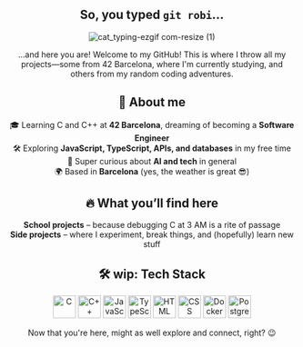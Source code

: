 <div align="center">

  <h2>So, you typed <code>git robi</code>...</h2>

![cat_typing-ezgif com-resize (1)](https://github.com/user-attachments/assets/2d1f6720-7e07-4aa3-abf6-764cf611390d)

...and here you are!
Welcome to my GitHub! This is where I throw all my projects—some from 42 Barcelona, where I'm currently studying, and others from my random coding adventures.

## 🌱 About me  
🎓 Learning C and C++ at **42 Barcelona**, dreaming of becoming a **Software Engineer**  
🛠️ Exploring **JavaScript, TypeScript, APIs, and databases** in my free time  
🤖 Super curious about **AI and tech** in general  
🌍 Based in **Barcelona** (yes, the weather is great 😎)  

## 🔥 What you’ll find here  
**School projects** – because debugging C at 3 AM is a rite of passage  
**Side projects** – where I experiment, break things, and (hopefully) learn new stuff  

## 🛠️ wip: Tech Stack

<p align="center">
  <img src="https://cdn.jsdelivr.net/gh/devicons/devicon/icons/c/c-original.svg" alt="C" width="40" height="40"/>
  <img src="https://cdn.jsdelivr.net/gh/devicons/devicon/icons/cplusplus/cplusplus-original.svg" alt="C++" width="40" height="40"/>
  <img src="https://cdn.jsdelivr.net/gh/devicons/devicon/icons/javascript/javascript-original.svg" alt="JavaScript" width="40" height="40"/>
  <img src="https://cdn.jsdelivr.net/gh/devicons/devicon/icons/typescript/typescript-original.svg" alt="TypeScript" width="40" height="40"/>
  <img src="https://cdn.jsdelivr.net/gh/devicons/devicon/icons/html5/html5-original.svg" alt="HTML" width="40" height="40"/>
  <img src="https://cdn.jsdelivr.net/gh/devicons/devicon/icons/css3/css3-original.svg" alt="CSS" width="40" height="40"/>
  <img src="https://cdn.jsdelivr.net/gh/devicons/devicon/icons/docker/docker-original.svg" alt="Docker" width="40" height="40"/>
  <img src="https://cdn.jsdelivr.net/gh/devicons/devicon/icons/postgresql/postgresql-original.svg" alt="PostgreSQL" width="40" height="40"/>
</p>


Now that you're here, might as well explore and connect, right? 😉 </div>

